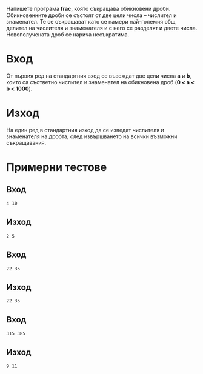 Напишете програма **frac**, която съкращава обикновени дроби. Обикновенните дроби се състоят от две цели числа – числител и знаменател. Те се съкращават като се намери най-големия общ делител на числителя и знаменателя и с него се разделят и двете числа. Новополучената дроб се нарича несъкратима.

# Вход
От първия ред на стандартния вход се въвеждат две цели числа **a** и **b**, които са съответно числител и знаменател на обикновена дроб (**0 < a < b < 1000**).

# Изход 
На един ред в стандартния изход да се изведат числителя и знаменателя на дробта, след извършването на всички възможни съкращавания.

# Примерни тестове
## Вход
```
4 10
```
## Изход 
```
2 5
```
## Вход 
```
22 35
```
## Изход
```
22 35
```
## Вход
```
315 385
```
## Изход
```
9 11
```
